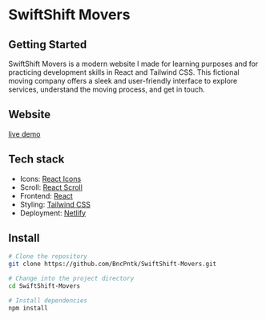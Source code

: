 # SwiftShift Movers

## Getting Started
SwiftShift Movers is a modern website I made for learning purposes and for practicing development skills in React and Tailwind CSS. This fictional moving company offers a sleek and user-friendly interface to explore services, understand the moving process, and get in touch.



## Website
[live demo](https://bncpntk-swiftshift-movers.netlify.app/)

## Tech stack
- Icons: [React Icons](https://react-icons.github.io/react-icons/)
- Scroll: [React Scroll](https://www.npmjs.com/package/react-scroll)
- Frontend: [React](https://reactjs.org/)
- Styling: [Tailwind CSS](https://tailwindcss.com/)
- Deployment: [Netlify](https://www.netlify.com/)


## Install
```bash
# Clone the repository
git clone https://github.com/BncPntk/SwiftShift-Movers.git

# Change into the project directory
cd SwiftShift-Movers

# Install dependencies
npm install
